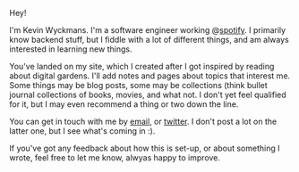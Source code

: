 Hey!

I'm Kevin Wyckmans. I'm a software engineer working @[spotify](spotify.com). I primarily know backend stuff, but I fiddle with a lot of different things, and am always interested in learning new things.

You've landed on my site, which I created after I got inspired by reading about digital gardens. I'll add notes and pages about topics that interest me. Some things may be blog posts, some may be collections (think bullet journal collections[](https://bulletjournal.com/blogs/bulletjournalist/collections) of books, movies, and what not. I don't yet feel qualified for it, but I may even recommend a thing or two down the line.

You can get in touch with me by [email](kevinwyckmans@gmail.com), or [twitter](https://twitter.com/kwyckmans). I don't post a lot on the latter one, but I see what's coming in :).

If you've got any feedback about how this is set-up, or about something I wrote, feel free to let me know, alwyas happy to improve.
